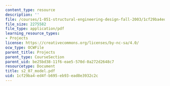 ```yaml
---
content_type: resource
description: ''
file: /courses/1-051-structural-engineering-design-fall-2003/1cf29ba4ed4fb695eb93ead8e3932c2c_s2_07_model.pdf
file_size: 2275582
file_type: application/pdf
learning_resource_types:
- Projects
license: https://creativecommons.org/licenses/by-nc-sa/4.0/
ocw_type: OCWFile
parent_title: Projects
parent_type: CourseSection
parent_uid: be25bd38-11f6-eae5-570d-0a272d2648c7
resourcetype: Document
title: s2_07_model.pdf
uid: 1cf29ba4-ed4f-b695-eb93-ead8e3932c2c
---
```

